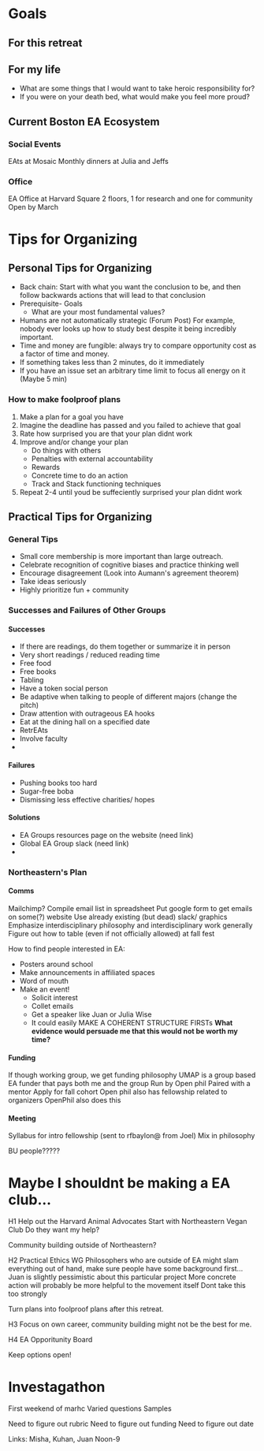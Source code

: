# Goals

## For this retreat

## For my life
- What are some things that I would want to take heroic responsibility for?
- If you were on your death bed, what would make you feel more proud? 


## Current Boston EA Ecosystem

### Social Events
EAts at Mosaic
Monthly dinners at Julia and Jeffs

### Office
EA Office at Harvard Square 
	2 floors, 1 for research and one for community
	Open by March

# Tips for Organizing

## Personal Tips for Organizing

- Back chain: Start with what you want the conclusion to be, and then follow backwards actions that will lead to that conclusion
- Prerequisite- Goals
	- What are your most fundamental values?
- Humans are not automatically strategic (Forum Post)
	For example, nobody ever looks up how to study best despite it being incredibly important. 
- Time and money are fungible: always try to compare opportunity cost as a factor of time and money.
- If something takes less than 2 minutes, do it immediately
- If you have an issue set an arbitrary time limit to focus all energy on it (Maybe 5 min)

### How to make foolproof plans
1. Make a plan for a goal you have
2. Imagine the deadline has passed and you failed to achieve that goal
3. Rate how surprised you are that your plan didnt work
4. Improve and/or change your plan
	- Do things with others
	- Penalties with external accountability
	- Rewards
	- Concrete time to do an action
	- Track and Stack functioning techniques 
5. Repeat 2-4 until youd be suffeciently surprised your plan didnt work


## Practical Tips for Organizing

### General Tips
- Small core membership is more important than large outreach. 
- Celebrate recognition of cognitive biases and practice thinking well
- Encourage disagreement (Look into Aumann's agreement theorem)
- Take ideas seriously
- Highly prioritize fun + community

### Successes and Failures of Other Groups

#### Successes
- If there are readings, do them together or summarize it in person
- Very short readings / reduced reading time
- Free food
- Free books
- Tabling
- Have a token social person
- Be adaptive when talking to people of different majors (change the pitch)
- Draw attention with outrageous EA hooks
- Eat at the dining hall on a specified date
- RetrEAts
- Involve faculty
- 

#### Failures
- Pushing books too hard
- Sugar-free boba
- Dismissing less effective charities/ hopes

#### Solutions
- EA Groups resources page on the website (need link)
- Global EA Group slack (need link)
- 


### Northeastern's Plan

#### Comms
Mailchimp?
Compile email list in spreadsheet
Put google form to get emails on some(?) website
Use already existing (but dead) slack/ graphics
Emphasize interdisciplinary philosophy and interdisciplinary work generally
Figure out how to table (even if not officially allowed) at fall fest

How to find people interested in EA:
- Posters around school
- Make announcements in affiliated spaces
- Word of mouth
- Make an event!
	- Solicit interest
	- Collet emails
	- Get a speaker like Juan or Julia Wise
	- It could easily 
MAKE A COHERENT STRUCTURE FIRSTs
**What evidence would persuade me that this would not be worth my time?**

#### Funding
If though working group, we get funding philosophy
UMAP is a group based EA funder that pays both me and the group
	Run by Open phil
	Paired with a mentor
	Apply for fall cohort
	Open phil also has fellowship related to organizers
OpenPhil also does this

#### Meeting
Syllabus for intro fellowship (sent to rfbaylon@ from Joel)
Mix in philosophy

BU people?????



# Maybe I shouldnt be making a EA club...

H1 Help out the Harvard Animal Advocates
	Start with Northeastern Vegan Club
	Do they want my help?

Community building outside of Northeastern?

H2 Practical Ethics WG
	Philosophers who are outside of EA might slam everything out of hand, make sure people have some background first...
	Juan is slightly pessimistic about this particular project
	More concrete action will probably be more helpful to the movement itself
	Dont take this too strongly 


Turn plans into foolproof plans after this retreat.

H3 Focus on own career, community building might not be the best for me. 

H4 EA Opporitunity Board

Keep options open!

# Investagathon

First weekend of marhc
Varied questions
Samples

Need to figure out rubric
Need to figure out funding
Need to figure out date

Links: Misha, Kuhan, Juan
Noon-9
